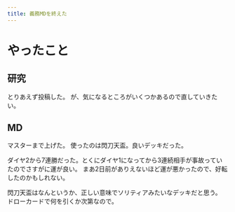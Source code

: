 ```yaml
---
title: 義務MDを終えた
---
```


# やったこと

## 研究

とりあえず投稿した。
が、気になるところがいくつかあるので直していきたい。

## MD

マスターまで上げた。
使ったのは閃刀天盃。良いデッキだった。

ダイヤ2から7連勝だった。とくにダイヤ1になってから3連続相手が事故っていたのでさすがに運が良い。
まあ2日前がありえないほど運が悪かったので、好転したのかもしれない。

閃刀天盃はなんというか、正しい意味でソリティアみたいなデッキだと思う。
ドローカードで何を引くか次第なので。
